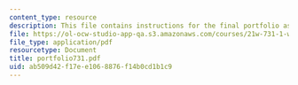 ```yaml
---
content_type: resource
description: This file contains instructions for the final portfolio assignment.
file: https://ol-ocw-studio-app-qa.s3.amazonaws.com/courses/21w-731-1-writing-and-experience-exploring-self-in-society-spring-2004/ab509d42f17ee1068876f14b0cd1b1c9_portfolio731.pdf
file_type: application/pdf
resourcetype: Document
title: portfolio731.pdf
uid: ab509d42-f17e-e106-8876-f14b0cd1b1c9
---
```

